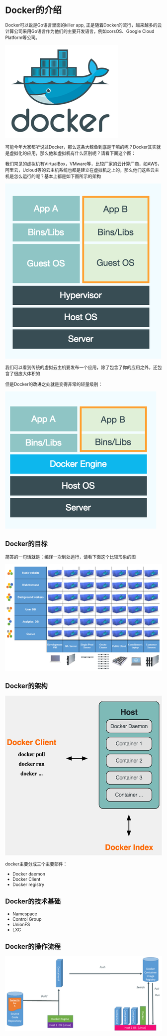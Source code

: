 # Docker的介绍
Docker可以说是Go语言里面的killer app, 正是随着Docker的流行，越来越多的云计算公司采用Go语言作为他们的主要开发语言，例如corsOS、Google Cloud Platform等公司。

![](images/docker_logo.png)

可能今年大家都听说过Docker，那么这条大鲸鱼到底是干嘛的呢？Docker其实就是虚拟化的应用，那么他和虚拟机有什么区别呢？请看下面这个图：

我们常见的虚拟机有VirtualBox，VMware等，比较厂家的云计算厂商，如AWS，阿里云，Ucloud等的云主机系统也都是建立在虚拟机之上的，那么他们这些云主机是怎么运行的呢？基本上都是如下图所示的架构

![](images/docker_vm_1.png)

我们可以看到传统的虚拟云主机要发布一个应用，除了包含了你的应用之外，还包含了很庞大体积的

但是Docker的改进之处就是变得非常的轻量级别：

![](images/docker_vm_2.png)

## Docker的目标
简答的一句话就是：编译一次到处运行，请看下面这个比较形象的图

![](images/docker_hell.png)

## Docker的架构


![](images/docker_architecture.png)

docker主要分成三个主要部件：

- Docker daemon
- Docker Client
- Docker registry

## Docker的技术基础

- Namespace
- Control Group
- UnionFS
- LXC

## Docker的操作流程

![](images/docker_flow.png)